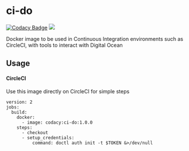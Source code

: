 # ci-do

[![Codacy Badge](https://api.codacy.com/project/badge/Grade/2e3763239b2d44189953a648abdbdb10)](https://app.codacy.com/app/Codacy/ci-do?utm_source=github.com&utm_medium=referral&utm_content=codacy/ci-do&utm_campaign=Badge_Grade_Dashboard)
[![](https://images.microbadger.com/badges/version/codacy/ci-do.svg)](https://microbadger.com/images/codacy/ci-do "Get your own version badge on microbadger.com")

Docker image to be used in Continuous Integration environments such as CircleCI, with tools to interact with Digital Ocean

## Usage

#### CircleCI

Use this image directly on CircleCI for simple steps

```
version: 2
jobs:
  build:
    docker:
      - image: codacy:ci-do:1.0.0
    steps:
      - checkout
      - setup_credentials:
          command: doctl auth init -t $TOKEN &>/dev/null
```